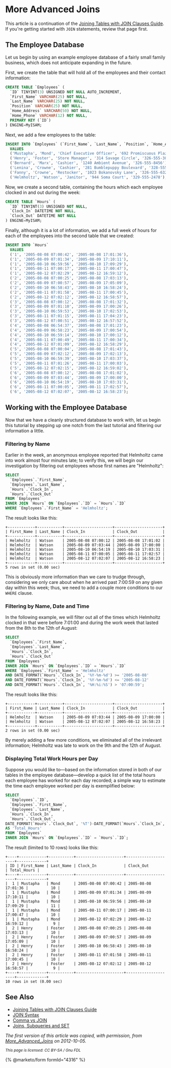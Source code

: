 # More Advanced Joins

This article is a continuation of the [Joining Tables with JOIN Clauses Guide](../../../../../../mariadb-quickstart-guides/mariadb-join-guide.md). If you're getting started with `JOIN` statements, review that page first.

## The Employee Database

Let us begin by using an example employee database of a fairly small family business, which does not anticipate expanding in the future.

First, we create the table that will hold all of the employees and their contact information:

```sql
CREATE TABLE `Employees` (
  `ID` TINYINT(3) UNSIGNED NOT NULL AUTO_INCREMENT,
  `First_Name` VARCHAR(25) NOT NULL,
  `Last_Name` VARCHAR(25) NOT NULL,
  `Position` VARCHAR(25) NOT NULL,
  `Home_Address` VARCHAR(50) NOT NULL,
  `Home_Phone` VARCHAR(12) NOT NULL,
  PRIMARY KEY (`ID`)
) ENGINE=MyISAM;
```

Next, we add a few employees to the table:

```sql
INSERT INTO `Employees` (`First_Name`, `Last_Name`, `Position`, `Home_Address`, `Home_Phone`)
  VALUES
  ('Mustapha', 'Mond', 'Chief Executive Officer', '692 Promiscuous Plaza', '326-555-3492'),
  ('Henry', 'Foster', 'Store Manager', '314 Savage Circle', '326-555-3847'),
  ('Bernard', 'Marx', 'Cashier', '1240 Ambient Avenue', '326-555-8456'),
  ('Lenina', 'Crowne', 'Cashier', '281 Bumblepuppy Boulevard', '328-555-2349'),
  ('Fanny', 'Crowne', 'Restocker', '1023 Bokanovsky Lane', '326-555-6329'),
  ('Helmholtz', 'Watson', 'Janitor', '944 Soma Court', '329-555-2478');
```

Now, we create a second table, containing the hours which each employee clocked in and out during the week:

```sql
CREATE TABLE `Hours` (
  `ID` TINYINT(3) UNSIGNED NOT NULL,
  `Clock_In` DATETIME NOT NULL,
  `Clock_Out` DATETIME NOT NULL
) ENGINE=MyISAM;
```

Finally, although it is a lot of information, we add a full week of hours for each of the employees into the second table that we created:

```sql
INSERT INTO `Hours`
  VALUES
  ('1', '2005-08-08 07:00:42', '2005-08-08 17:01:36'),
  ('1', '2005-08-09 07:01:34', '2005-08-09 17:10:11'),
  ('1', '2005-08-10 06:59:56', '2005-08-10 17:09:29'),
  ('1', '2005-08-11 07:00:17', '2005-08-11 17:00:47'),
  ('1', '2005-08-12 07:02:29', '2005-08-12 16:59:12'),
  ('2', '2005-08-08 07:00:25', '2005-08-08 17:03:13'),
  ('2', '2005-08-09 07:00:57', '2005-08-09 17:05:09'),
  ('2', '2005-08-10 06:58:43', '2005-08-10 16:58:24'),
  ('2', '2005-08-11 07:01:58', '2005-08-11 17:00:45'),
  ('2', '2005-08-12 07:02:12', '2005-08-12 16:58:57'),
  ('3', '2005-08-08 07:00:12', '2005-08-08 17:01:32'),
  ('3', '2005-08-09 07:01:10', '2005-08-09 17:00:26'),
  ('3', '2005-08-10 06:59:53', '2005-08-10 17:02:53'),
  ('3', '2005-08-11 07:01:15', '2005-08-11 17:04:23'),
  ('3', '2005-08-12 07:00:51', '2005-08-12 16:57:52'),
  ('4', '2005-08-08 06:54:37', '2005-08-08 17:01:23'),
  ('4', '2005-08-09 06:58:23', '2005-08-09 17:00:54'),
  ('4', '2005-08-10 06:59:14', '2005-08-10 17:00:12'),
  ('4', '2005-08-11 07:00:49', '2005-08-11 17:00:34'),
  ('4', '2005-08-12 07:01:09', '2005-08-12 16:58:29'),
  ('5', '2005-08-08 07:00:04', '2005-08-08 17:01:43'),
  ('5', '2005-08-09 07:02:12', '2005-08-09 17:02:13'),
  ('5', '2005-08-10 06:59:39', '2005-08-10 17:03:37'),
  ('5', '2005-08-11 07:01:26', '2005-08-11 17:00:03'),
  ('5', '2005-08-12 07:02:15', '2005-08-12 16:59:02'),
  ('6', '2005-08-08 07:00:12', '2005-08-08 17:01:02'),
  ('6', '2005-08-09 07:03:44', '2005-08-09 17:00:00'),
  ('6', '2005-08-10 06:54:19', '2005-08-10 17:03:31'),
  ('6', '2005-08-11 07:00:05', '2005-08-11 17:02:57'),
  ('6', '2005-08-12 07:02:07', '2005-08-12 16:58:23');
```

## Working with the Employee Database

Now that we have a cleanly structured database to work with, let us begin this tutorial by stepping up one notch from the last tutorial and filtering our information a little.

### Filtering by Name

Earlier in the week, an anonymous employee reported that Helmholtz came into work almost four minutes late; to verify this, we will begin our investigation by filtering out employees whose first names are "Helmholtz":

```sql
SELECT
  `Employees`.`First_Name`,
  `Employees`.`Last_Name`,
  `Hours`.`Clock_In`,
  `Hours`.`Clock_Out`
FROM `Employees`
INNER JOIN `Hours` ON `Employees`.`ID` = `Hours`.`ID`
WHERE `Employees`.`First_Name` = 'Helmholtz';
```

The result looks like this:

```
+------------+-----------+---------------------+---------------------+
| First_Name | Last_Name | Clock_In            | Clock_Out           |
+------------+-----------+---------------------+---------------------+
| Helmholtz  | Watson    | 2005-08-08 07:00:12 | 2005-08-08 17:01:02 |
| Helmholtz  | Watson    | 2005-08-09 07:03:44 | 2005-08-09 17:00:00 |
| Helmholtz  | Watson    | 2005-08-10 06:54:19 | 2005-08-10 17:03:31 |
| Helmholtz  | Watson    | 2005-08-11 07:00:05 | 2005-08-11 17:02:57 |
| Helmholtz  | Watson    | 2005-08-12 07:02:07 | 2005-08-12 16:58:23 |
+------------+-----------+---------------------+---------------------+
5 rows in set (0.00 sec)
```

This is obviously more information than we care to trudge through, considering we only care about when he arrived past 7:00:59 on any given day within this week; thus, we need to add a couple more conditions to our `WHERE` clause.

### Filtering by Name, Date and Time

In the following example, we will filter out all of the times which Helmholtz clocked in that were before 7:01:00 and during the work week that lasted from the 8th to the 12th of August:

```sql
SELECT
  `Employees`.`First_Name`,
  `Employees`.`Last_Name`,
  `Hours`.`Clock_In`,
  `Hours`.`Clock_Out`
FROM `Employees`
INNER JOIN `Hours` ON `Employees`.`ID` = `Hours`.`ID`
WHERE `Employees`.`First_Name` = 'Helmholtz'
AND DATE_FORMAT(`Hours`.`Clock_In`, '%Y-%m-%d') >= '2005-08-08'
AND DATE_FORMAT(`Hours`.`Clock_In`, '%Y-%m-%d') <= '2005-08-12'
AND DATE_FORMAT(`Hours`.`Clock_In`, '%H:%i:%S') > '07:00:59';
```

The result looks like this:

```
+------------+-----------+---------------------+---------------------+
| First_Name | Last_Name | Clock_In            | Clock_Out           |
+------------+-----------+---------------------+---------------------+
| Helmholtz  | Watson    | 2005-08-09 07:03:44 | 2005-08-09 17:00:00 |
| Helmholtz  | Watson    | 2005-08-12 07:02:07 | 2005-08-12 16:58:23 |
+------------+-----------+---------------------+---------------------+
2 rows in set (0.00 sec)
```

By merely adding a few more conditions, we eliminated all of the irrelevant information; Helmholtz was late to work on the 9th and the 12th of August.

### Displaying Total Work Hours per Day

Suppose you would like to—based on the information stored in both of our tables in the employee database—develop a quick list of the total hours each employee has worked for each day recorded; a simple way to estimate the time each employee worked per day is exemplified below:

```sql
SELECT
  `Employees`.`ID`,
  `Employees`.`First_Name`,
  `Employees`.`Last_Name`,
  `Hours`.`Clock_In`,
  `Hours`.`Clock_Out`,
DATE_FORMAT(`Hours`.`Clock_Out`, '%T')-DATE_FORMAT(`Hours`.`Clock_In`, '%T') 
AS 'Total_Hours'
FROM `Employees` 
INNER JOIN `Hours` ON `Employees`.`ID` = `Hours`.`ID`;
```

The result (limited to 10 rows) looks like this:

```
+----+------------+-----------+---------------------+---------------------+-------------+
| ID | First_Name | Last_Name | Clock_In            | Clock_Out           | Total_Hours |
+----+------------+-----------+---------------------+---------------------+-------------+
|  1 | Mustapha   | Mond      | 2005-08-08 07:00:42 | 2005-08-08 17:01:36 |          10 |
|  1 | Mustapha   | Mond      | 2005-08-09 07:01:34 | 2005-08-09 17:10:11 |          10 |
|  1 | Mustapha   | Mond      | 2005-08-10 06:59:56 | 2005-08-10 17:09:29 |          11 |
|  1 | Mustapha   | Mond      | 2005-08-11 07:00:17 | 2005-08-11 17:00:47 |          10 |
|  1 | Mustapha   | Mond      | 2005-08-12 07:02:29 | 2005-08-12 16:59:12 |           9 |
|  2 | Henry      | Foster    | 2005-08-08 07:00:25 | 2005-08-08 17:03:13 |          10 |
|  2 | Henry      | Foster    | 2005-08-09 07:00:57 | 2005-08-09 17:05:09 |          10 |
|  2 | Henry      | Foster    | 2005-08-10 06:58:43 | 2005-08-10 16:58:24 |          10 |
|  2 | Henry      | Foster    | 2005-08-11 07:01:58 | 2005-08-11 17:00:45 |          10 |
|  2 | Henry      | Foster    | 2005-08-12 07:02:12 | 2005-08-12 16:58:57 |           9 |
+----+------------+-----------+---------------------+---------------------+-------------+
10 rows in set (0.00 sec)
```

## See Also

* [Joining Tables with JOIN Clauses Guide](../../../../../../mariadb-quickstart-guides/mariadb-join-guide.md)
* [JOIN Syntax](join-syntax.md)
* [Comma vs JOIN](comma-vs-join.md)
* [Joins, Subqueries and SET](../../../../../sql-structure/joins-subqueries-set.md)

_The first version of this article was copied, with permission, from_ [_More\_Advanced\_Joins_](https://hashmysql.org/wiki/More_Advanced_Joins) _on 2012-10-05._

<sub>_This page is licensed: CC BY-SA / Gnu FDL_</sub>

{% @marketo/form formId="4316" %}
